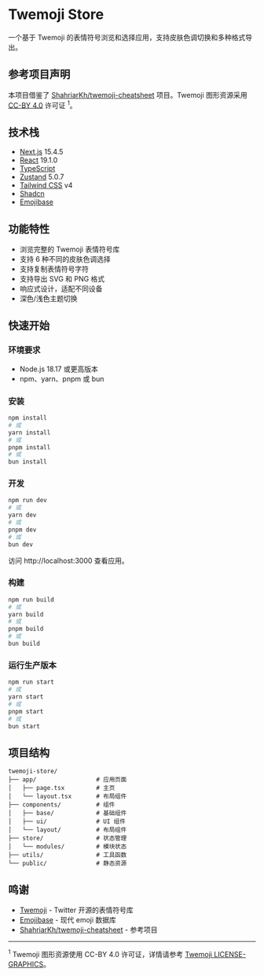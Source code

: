 # Twemoji Store

一个基于 Twemoji 的表情符号浏览和选择应用，支持皮肤色调切换和多种格式导出。

## 参考项目声明

本项目借鉴了 [ShahriarKh/twemoji-cheatsheet](https://github.com/ShahriarKh/twemoji-cheatsheet) 项目。Twemoji 图形资源采用 [CC-BY 4.0](https://creativecommons.org/licenses/by/4.0/) 许可证 <sup>1</sup>。

## 技术栈

- [Next.js](https://nextjs.org/) 15.4.5
- [React](https://reactjs.org/) 19.1.0
- [TypeScript](https://www.typescriptlang.org/)
- [Zustand](https://github.com/pmndrs/zustand) 5.0.7
- [Tailwind CSS](https://tailwindcss.com/) v4
- [Shadcn](https://ui.shadcn.com/)
- [Emojibase](https://emojibase.dev/)

## 功能特性

- 浏览完整的 Twemoji 表情符号库
- 支持 6 种不同的皮肤色调选择
- 支持复制表情符号字符
- 支持导出 SVG 和 PNG 格式
- 响应式设计，适配不同设备
- 深色/浅色主题切换

## 快速开始

### 环境要求

- Node.js 18.17 或更高版本
- npm、yarn、pnpm 或 bun

### 安装

```bash
npm install
# 或
yarn install
# 或
pnpm install
# 或
bun install
```

### 开发

```bash
npm run dev
# 或
yarn dev
# 或
pnpm dev
# 或
bun dev
```

访问 http://localhost:3000 查看应用。

### 构建

```bash
npm run build
# 或
yarn build
# 或
pnpm build
# 或
bun build
```

### 运行生产版本

```bash
npm run start
# 或
yarn start
# 或
pnpm start
# 或
bun start
```

## 项目结构

```
twemoji-store/
├── app/                 # 应用页面
│   ├── page.tsx         # 主页
│   └── layout.tsx       # 布局组件
├── components/          # 组件
│   ├── base/            # 基础组件
│   ├── ui/              # UI 组件
│   └── layout/          # 布局组件
├── store/               # 状态管理
│   └── modules/         # 模块状态
├── utils/               # 工具函数
└── public/              # 静态资源
```

## 鸣谢

- [Twemoji](https://github.com/twitter/twemoji) - Twitter 开源的表情符号库
- [Emojibase](https://emojibase.dev/) - 现代 emoji 数据库
- [ShahriarKh/twemoji-cheatsheet](https://github.com/ShahriarKh/twemoji-cheatsheet) - 参考项目

---

<sup>1</sup> Twemoji 图形资源使用 CC-BY 4.0 许可证，详情请参考 [Twemoji LICENSE-GRAPHICS](https://github.com/twitter/twemoji/blob/master/LICENSE-GRAPHICS)。
